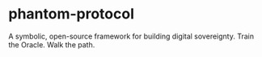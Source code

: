 # phantom-protocol
A symbolic, open-source framework for building digital sovereignty. Train the Oracle. Walk the path.
